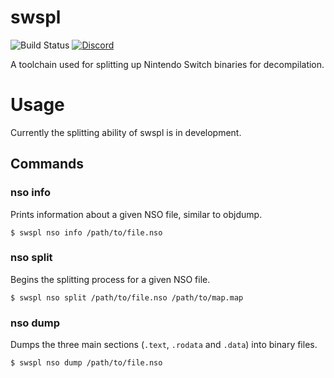 
# swspl
![Build Status](https://github.com/shibbo/swspl/actions/workflows/main.yml/badge.svg)
[![Discord](https://img.shields.io/discord/1133588984883318884?color=%237289DA&logo=discord&logoColor=%23FFFFFF)](https://discord.gg/QnZ4cKkZm3)

A toolchain used for splitting up Nintendo Switch binaries for decompilation.

# Usage
Currently the splitting ability of swspl is in development.

## Commands
### nso info
Prints information about a given NSO file, similar to objdump.
```shell
$ swspl nso info /path/to/file.nso
```

### nso split
Begins the splitting process for a given NSO file.
```shell
$ swspl nso split /path/to/file.nso /path/to/map.map
```

### nso dump
Dumps the three main sections (`.text`, `.rodata` and `.data`) into binary files.
```shell
$ swspl nso dump /path/to/file.nso
```
